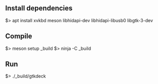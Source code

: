 ## Install dependencies

$> apt install xvkbd meson libhidapi-dev libhidapi-libusb0 libgtk-3-dev

## Compile

$> meson setup _build
$> ninja -C _build

## Run

$> ./_build/gtkdeck